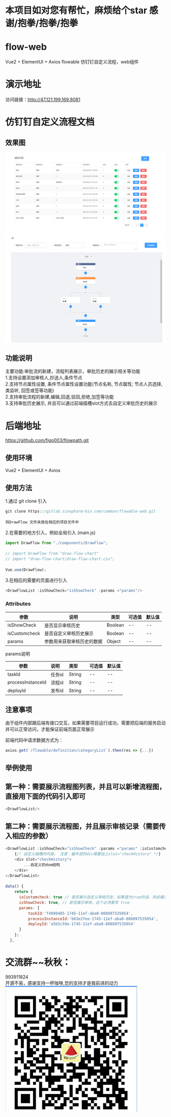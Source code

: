 # 本项目如对您有帮忙，麻烦给个star         感谢/抱拳/抱拳/抱拳

# flow-web
Vue2 + ElementUI + Axios   flowable 仿钉钉自定义流程，web组件

# 演示地址
访问链接：http://47.121.199.169:8081

# 仿钉钉自定义流程文档

## 效果图
<img src='flow-list.png'/>
<img src='flow-chart.png'/>

## 功能说明
主要功能:审批流的新建，流程列表展示，审批历史的展示相关等功能<br/>
1.支持设置添加审核人,抄送人,条件节点 <br/>
2.支持节点属性设置, 条件节点属性设置功能(节点名称, 节点属性; 节点人员选择, 类监听, 回签或签等功能)<br/>
2.支持审批流程的新建,编辑,回退,驳回,拒绝,加签等功能<br/>
3.支持审批历史展示, 并且可以通过前端插槽slot方式去自定义审批历史的展示<br/>

# 后端地址
https://github.com/figo003/flowpath.git


## 使用环境
Vue2 + ElementUI + Axios 

## 使用方法

1.通过 git clone 引入
```javaScript
git clone https://gitlab.sinopharm-bio.com/common/flowable-web.git
 
将DrawFlow 文件夹放在相应的项目文件中
```

2.在需要的地方引入，例如全局引入 (main.js)
```javaScript
import DrawFlow from "./components/DrawFlow";

// import DrawFlow from "draw-flow-chart"
// import "draw-flow-chart/draw-flow-chart.css";

Vue.use(DrawFlow);
```

3.在相应的需要的页面进行引入
```javaScript
<DrawFlowList :isShowCheck="isShowCheck" :params ="params"/>
```

### Attributes 
| 参数       | 说明     | 类型       | 可选值 | 默认值 |
|------------|--------|------------|--------|--------|
| isShowCheck| 是否显示审核历史 | Boolean| -- |--      |
| isCustomcheck| 是否自定义审核历史展示 | Boolean| -- |--      |
| params     | 参数用来获取审核历史的数据|Object|--|--  |


params说明

| 参数       | 说明     | 类型       | 可选值 | 默认值 |
|------------|--------|------------|--------|--------|
| taskId| 任务id| String| --     | --     |
| processInstanceId| 流程id| String| --     | --     |
| deployId| 发布id | String| --     | --     |


## 注意事项
由于组件内部跟后端有接口交互，如果需要项目运行成功，需要把后端的服务启动并可以正常访问，才能保证前端页面正常展示

前端代码中请求数据方式为：
```javaScript
axios.get(`/flowable/definition/categoryList`).then(res => {...})
```

## 举例使用

## 第一种：需要展示流程图列表，并且可以新增流程图，直接用下面的代码引入即可
```javaScript
<DrawFlowList/>
```
## 第二种：需要展示流程图，并且展示审核记录（需要传入相应的参数）
```javaScript
<DrawFlowList :isShowCheck="isShowCheck" :params ="params" :isCustomcheck="isCustomcheck">
    {/* 自定义插槽的内容， 注意：最外层的div需要加上slot="checkHistory" */}
    <div slot="checkHistory">
        ...自定义的dom结构
    </div>
</DrawFlowList>

data() {
    return {
      isCustomcheck: true // 是否展示自定义审核历史，如果值为true的话，则会展示自定义的审核历史情况，如果值为false，则展示组件基本的审核历史情况
      isShowCheck: true, // 是否展示审核，这个必须要写 true
      params: {
          taskId:'f4898485-1745-11ef-aba8-808897535054',
          processInstanceId:'b83e2fee-1745-11ef-aba8-808897535054',
          deployId:'a5b5c59a-1745-11ef-aba8-808897535054'
      }
    };
  },
```


# 交流群~~秋秋：
993911824<br>
开源不易，感谢支持一杯咖啡,您的支持才是我前进的动力 <br>
<img src='zhifubao.png'/>
